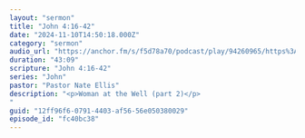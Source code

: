 ```yaml
---
layout: "sermon"
title: "John 4:16-42"
date: "2024-11-10T14:50:18.000Z"
category: "sermon"
audio_url: "https://anchor.fm/s/f5d78a70/podcast/play/94260965/https%3A%2F%2Fd3ctxlq1ktw2nl.cloudfront.net%2Fstaging%2F2024-10-11%2F389614401-44100-2-1a38aff699af.m4a"
duration: "43:09"
scripture: "John 4:16-42"
series: "John"
pastor: "Pastor Nate Ellis"
description: "<p>Woman at the Well (part 2)</p>
"
guid: "12ff96f6-0791-4403-af56-56e050380029"
episode_id: "fc40bc38"
---
```


